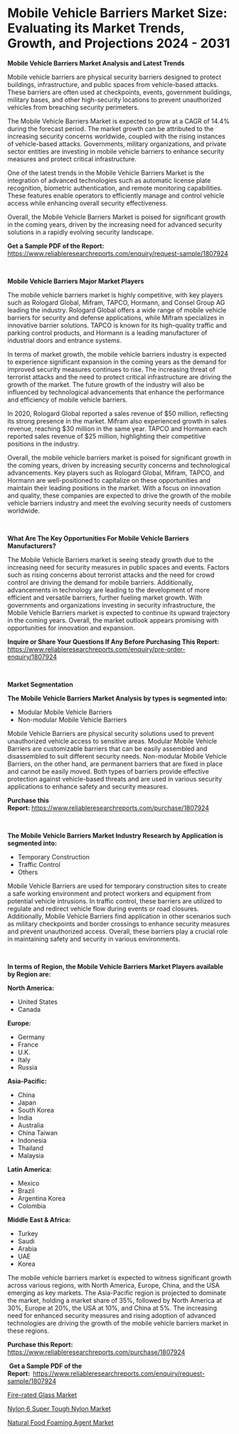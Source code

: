 <p><h1>Mobile Vehicle Barriers Market Size: Evaluating its Market Trends, Growth, and Projections 2024 - 2031</h1></p><p><strong>Mobile Vehicle Barriers Market Analysis and Latest Trends</strong></p>
<p><p>Mobile vehicle barriers are physical security barriers designed to protect buildings, infrastructure, and public spaces from vehicle-based attacks. These barriers are often used at checkpoints, events, government buildings, military bases, and other high-security locations to prevent unauthorized vehicles from breaching security perimeters.</p><p>The Mobile Vehicle Barriers Market is expected to grow at a CAGR of 14.4% during the forecast period. The market growth can be attributed to the increasing security concerns worldwide, coupled with the rising instances of vehicle-based attacks. Governments, military organizations, and private sector entities are investing in mobile vehicle barriers to enhance security measures and protect critical infrastructure.</p><p>One of the latest trends in the Mobile Vehicle Barriers Market is the integration of advanced technologies such as automatic license plate recognition, biometric authentication, and remote monitoring capabilities. These features enable operators to efficiently manage and control vehicle access while enhancing overall security effectiveness.</p><p>Overall, the Mobile Vehicle Barriers Market is poised for significant growth in the coming years, driven by the increasing need for advanced security solutions in a rapidly evolving security landscape.</p></p>
<p><strong>Get a Sample PDF of the Report:&nbsp;</strong> <a href="https://www.reliableresearchreports.com/enquiry/request-sample/1807924">https://www.reliableresearchreports.com/enquiry/request-sample/1807924</a></p>
<p>&nbsp;</p>
<p><strong>Mobile Vehicle Barriers Major Market Players</strong></p>
<p><p>The mobile vehicle barriers market is highly competitive, with key players such as Rologard Global, Mifram, TAPCO, Hormann, and Consel Group AG leading the industry. Rologard Global offers a wide range of mobile vehicle barriers for security and defense applications, while Mifram specializes in innovative barrier solutions. TAPCO is known for its high-quality traffic and parking control products, and Hormann is a leading manufacturer of industrial doors and entrance systems.</p><p>In terms of market growth, the mobile vehicle barriers industry is expected to experience significant expansion in the coming years as the demand for improved security measures continues to rise. The increasing threat of terrorist attacks and the need to protect critical infrastructure are driving the growth of the market. The future growth of the industry will also be influenced by technological advancements that enhance the performance and efficiency of mobile vehicle barriers.</p><p>In 2020, Rologard Global reported a sales revenue of $50 million, reflecting its strong presence in the market. Mifram also experienced growth in sales revenue, reaching $30 million in the same year. TAPCO and Hormann each reported sales revenue of $25 million, highlighting their competitive positions in the industry.</p><p>Overall, the mobile vehicle barriers market is poised for significant growth in the coming years, driven by increasing security concerns and technological advancements. Key players such as Rologard Global, Mifram, TAPCO, and Hormann are well-positioned to capitalize on these opportunities and maintain their leading positions in the market. With a focus on innovation and quality, these companies are expected to drive the growth of the mobile vehicle barriers industry and meet the evolving security needs of customers worldwide.</p></p>
<p>&nbsp;</p>
<p><strong>What Are The Key Opportunities For Mobile Vehicle Barriers Manufacturers?</strong></p>
<p><p>The Mobile Vehicle Barriers market is seeing steady growth due to the increasing need for security measures in public spaces and events. Factors such as rising concerns about terrorist attacks and the need for crowd control are driving the demand for mobile barriers. Additionally, advancements in technology are leading to the development of more efficient and versatile barriers, further fueling market growth. With governments and organizations investing in security infrastructure, the Mobile Vehicle Barriers market is expected to continue its upward trajectory in the coming years. Overall, the market outlook appears promising with opportunities for innovation and expansion.</p></p>
<p><strong>Inquire or Share Your Questions If Any Before Purchasing This Report:</strong> <a href="https://www.reliableresearchreports.com/enquiry/pre-order-enquiry/1807924">https://www.reliableresearchreports.com/enquiry/pre-order-enquiry/1807924</a></p>
<p>&nbsp;</p>
<p><strong>Market Segmentation</strong></p>
<p><strong>The Mobile Vehicle Barriers Market Analysis by types is segmented into:</strong></p>
<p><ul><li>Modular Mobile Vehicle Barriers</li><li>Non-modular Mobile Vehicle Barriers</li></ul></p>
<p><p>Mobile Vehicle Barriers are physical security solutions used to prevent unauthorized vehicle access to sensitive areas. Modular Mobile Vehicle Barriers are customizable barriers that can be easily assembled and disassembled to suit different security needs. Non-modular Mobile Vehicle Barriers, on the other hand, are permanent barriers that are fixed in place and cannot be easily moved. Both types of barriers provide effective protection against vehicle-based threats and are used in various security applications to enhance safety and security measures.</p></p>
<p><strong>Purchase this Report:&nbsp;</strong><a href="https://www.reliableresearchreports.com/purchase/1807924">https://www.reliableresearchreports.com/purchase/1807924</a></p>
<p>&nbsp;</p>
<p><strong>The Mobile Vehicle Barriers Market Industry Research by Application is segmented into:</strong></p>
<p><ul><li>Temporary Construction</li><li>Traffic Control</li><li>Others</li></ul></p>
<p><p>Mobile Vehicle Barriers are used for temporary construction sites to create a safe working environment and protect workers and equipment from potential vehicle intrusions. In traffic control, these barriers are utilized to regulate and redirect vehicle flow during events or road closures. Additionally, Mobile Vehicle Barriers find application in other scenarios such as military checkpoints and border crossings to enhance security measures and prevent unauthorized access. Overall, these barriers play a crucial role in maintaining safety and security in various environments.</p></p>
<p>&nbsp;</p>
<p><strong>In terms of Region, the Mobile Vehicle Barriers Market Players available by Region are:</strong></p>
<p>
    <p> <strong> North America: </strong>
        <ul>
            <li>United States</li>
            <li>Canada</li>
        </ul>
        </p> 
    <p> <strong> Europe: </strong>
        <ul>
            <li>Germany</li>
            <li>France</li>
            <li>U.K.</li>
            <li>Italy</li>
            <li>Russia</li>
        </ul>
        </p> 
    <p> <strong> Asia-Pacific: </strong>
        <ul>
            <li>China</li>
            <li>Japan</li>
            <li>South Korea</li>
            <li>India</li>
            <li>Australia</li>
            <li>China Taiwan</li>
            <li>Indonesia</li>
            <li>Thailand</li>
            <li>Malaysia</li>
        </ul>
        </p> 
    <p> <strong> Latin America: </strong>
        <ul>
            <li>Mexico</li>
            <li>Brazil</li>
            <li>Argentina Korea</li>
            <li>Colombia</li>
        </ul>
        </p> 
    <p> <strong> Middle East & Africa: </strong>
        <ul>
            <li>Turkey</li>
            <li>Saudi</li>
            <li>Arabia</li>
            <li>UAE</li>
            <li>Korea</li>
        </ul>
    </p>
    </p>
<p><p>The mobile vehicle barriers market is expected to witness significant growth across various regions, with North America, Europe, China, and the USA emerging as key markets. The Asia-Pacific region is projected to dominate the market, holding a market share of 35%, followed by North America at 30%, Europe at 20%, the USA at 10%, and China at 5%. The increasing need for enhanced security measures and rising adoption of advanced technologies are driving the growth of the mobile vehicle barriers market in these regions.</p></p>
<p><strong>Purchase this Report: </strong><a href="https://www.reliableresearchreports.com/purchase/1807924">https://www.reliableresearchreports.com/purchase/1807924</a></p>
<p>&nbsp;<strong>Get a Sample PDF of the Report:&nbsp;&nbsp;</strong><a href="https://www.reliableresearchreports.com/enquiry/request-sample/1807924">https://www.reliableresearchreports.com/enquiry/request-sample/1807924</a></p>
<p><strong></strong></p>
<p><p><a href="https://view.publitas.com/reportprime-1/fire-rated-glass-market-research-report-provides-thorough-industry-overview-which-offers-an-in-depth-analysis-of-product-trends-and-new-market-divisions/">Fire-rated Glass Market</a></p><p><a href="https://view.publitas.com/reportprime-1/nylon-6-super-tough-nylon-market-offers-provide-insightful-data-for-the-time-period-from-2023-to-2030-and-also-provide-analysis-based-on-application-type-and-region/">Nylon 6 Super Tough Nylon Market</a></p><p><a href="https://view.publitas.com/reportprime-1/natural-food-foaming-agent-market-analysis-and-market-size-global-industry-overview-market-segmentation-and-forecast-2023-to-2030/">Natural Food Foaming Agent Market</a></p></p>